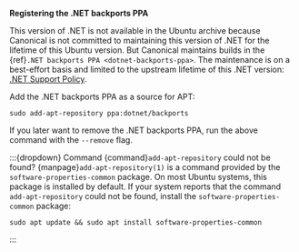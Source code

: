 **Registering the .NET backports PPA**

This version of .NET is not available in the Ubuntu archive because Canonical is not committed to maintaining this version of .NET for the lifetime of this Ubuntu version. But Canonical maintains builds in the {ref}`.NET backports PPA <dotnet-backports-ppa>`. The maintenance is on a best-effort basis and limited to the upstream lifetime of this .NET version: [.NET Support Policy](https://dotnet.microsoft.com/en-us/platform/support/policy).

Add the .NET backports PPA as a source for APT:

```text
sudo add-apt-repository ppa:dotnet/backports
```

If you later want to remove the .NET backports PPA, run the above command with the `--remove` flag.

:::{dropdown} Command {command}`add-apt-repository` could not be found?
{manpage}`add-apt-repository(1)` is a command provided by the `software-properties-common` package. On most Ubuntu systems, this package is installed by default. If your system reports that the command `add-apt-repository` could not be found, install the `software-properties-common` package:

```text
sudo apt update && sudo apt install software-properties-common
```
:::
